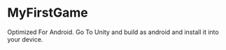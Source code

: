 # MyFirstGame
Optimized For Android. Go To Unity and build as android and install it into your device. 
